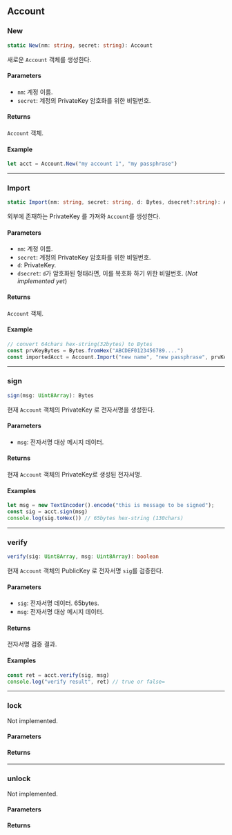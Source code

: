 ## Account

### New
```ts
static New(nm: string, secret: string): Account
```
새로운 `Account` 객체를 생성한다.

#### Parameters
- `nm`: 계정 이름.
- `secret`: 계정의 PrivateKey 암호화를 위한 비밀번호.

#### Returns
`Account` 객체.

#### Example
```ts
let acct = Account.New("my account 1", "my passphrase")
```
---

### Import
```ts
static Import(nm: string, secret: string, d: Bytes, dsecret?:string): Account
```
외부에 존재하는 PrivateKey 를 가져와 `Account`를 생성한다.

#### Parameters
- `nm`: 계정 이름.
- `secret`: 계정의 PrivateKey 암호화를 위한 비밀번호.
- `d`: PrivateKey.
- `dsecret`: `d`가 암호화된 형태라면, 이를 복호화 하기 위한 비밀번호. (*Not implemented yet*)

#### Returns
`Account` 객체.

#### Example
```ts
// convert 64chars hex-string(32bytes) to Bytes
const prvKeyBytes = Bytes.fromHex("ABCDEF0123456789....")
const importedAcct = Account.Import("new name", "new passphrase", prvKeyBytes)
```

---

### sign
```ts
sign(msg: Uint8Array): Bytes
```
현재 `Account` 객체의 PrivateKey 로 전자서명을 생성한다.

#### Parameters
- `msg`: 전자서명 대상 메시지 데이터.

#### Returns
현재 `Account` 객체의 PrivateKey로 생성된 전자서명.

#### Examples
```ts
let msg = new TextEncoder().encode("this is message to be signed");
const sig = acct.sign(msg)
console.log(sig.toHex()) // 65bytes hex-string (130chars)
```
---

### verify
```ts
verify(sig: Uint8Array, msg: Uint8Array): boolean
```
현재 `Account` 객체의 PublicKey 로 전자서명 `sig`를 검증한다.

#### Parameters
- `sig`: 전자서명 데이터. 65bytes.
- `msg`: 전자서명 대상 메시지 데이터.

#### Returns
전자서명 검증 결과.

#### Examples

```ts
const ret = acct.verify(sig, msg)
console.log("verify result", ret) // true or false=
```

---

### lock

Not implemented.

#### Parameters

#### Returns

---

### unlock

Not implemented.

#### Parameters

#### Returns

